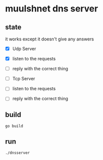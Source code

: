 # muulshnet dns server

## state
it works except it doesn't give any answers
- [x] Udp Server
- [x] listen to the requests
- [ ] reply with the correct thing

- [ ] Tcp Server
- [ ] listen to the requests
- [ ] reply with the correct thing


## build
`go build`

## run
`./dnsserver`